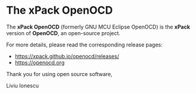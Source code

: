 # The xPack OpenOCD

The **xPack OpenOCD** (formerly GNU MCU Eclipse OpenOCD)
is the **xPack** version of **OpenOCD**,
an open-source project.

For more details, please read the corresponding release pages:

- <https://xpack.github.io/openocd/releases/>
- <https://openocd.org>

Thank you for using open source software,

Liviu Ionescu
